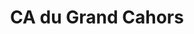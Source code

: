 ---
imageUrl: https://cyclopolis.lavilleavelo.org/cartes-minutes/Cahors_VAE.png
title: CA du Grand Cahors
description: ⚡🚲 Vélo à Assistance Electrique
link: https://cartes-minutes.lavilleavelo.org/cartovelo/carteminuteCAduGrandCahorsVAE.html
index: 11
---